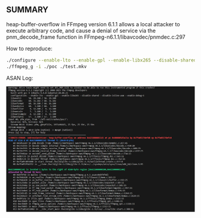 ## SUMMARY

heap-buffer-overflow in FFmpeg version 6.1.1 allows a local attacker to execute arbitrary code, and cause a denial of service via the pnm_decode_frame function in FFmpeg-n6.1.1/libavcodec/pnmdec.c:297

How to reproduce:

```bash
./configure --enable-lto --enable-gpl --enable-libx265 --disable-shared --disable-inline-asm --enable-debug=1
./ffmpeg_g -i ./poc ./test.mkv
```

ASAN Log:

![alt text](assets/image.png)